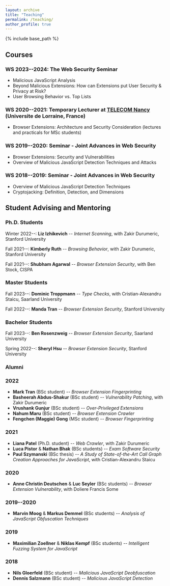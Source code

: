 ```yaml
---
layout: archive
title: "Teaching"
permalink: /teaching/
author_profile: true
---
```


{% include base_path %}

## Courses

### WS 2023--2024: The Web Security Seminar
* Malicious JavaScript Analysis
* Beyond Malicious Extensions: How can Extensions put User Security \& Privacy at Risk?
* User Browsing Behavior vs. Top Lists

### WS 2020--2021: Temporary Lecturer at [TELECOM Nancy](http://telecomnancy.univ-lorraine.fr/en) (Universite de Lorraine, France)
* Browser Extensions: Architecture and Security Consideration (lectures and practicals for MSc students)

### WS 2019--2020: Seminar - Joint Advances in Web Security
* Browser Extensions: Security and Vulnerabilities
* Overview of Malicious JavaScript Detection Techniques and Attacks

### WS 2018--2019: Seminar - Joint Advances in Web Security
* Overview of Malicious JavaScript Detection Techniques
* Cryptojacking: Definition, Detection, and Dimensions



## Student Advising and Mentoring
### Ph.D. Students

Winter 2022--: **Liz Izhikevich** -- *Internet Scanning*, with Zakir Durumeric, Stanford University

Fall 2021--: **Kimberly Ruth** -- *Browsing Behavior*, with Zakir Durumeric, Stanford University

Fall 2021--: **Shubham Agarwal** -- *Browser Extension Security*, with Ben Stock, CISPA


### Master Students

Fall 2023--: **Dominic Troppmann** -- *Type Checks*, with Cristian-Alexandru Staicu, Saarland University

Fall 2022--: **Manda Tran** -- *Browser Extension Security*, Stanford University


### Bachelor Students

Fall 2023--: **Ben Rosenzweig** -- *Browser Extension Security*, Saarland University

Spring 2022--: **Sheryl Hsu** -- *Browser Extension Security*, Stanford University



### Alumni

### 2022

* **Mark Tran** (BSc student) -- *Browser Extension Fingerprinting*
* **Basheerah Abdus-Shakur** (BSc student) -- *Vulnerability Patching*, with Zakir Durumeric
* **Vrushank Gunjur** (BSc student) -- *Over-Privileged Extensions*
* **Nahum Maru** (BSc student) -- *Browser Extension Crawler*
* **Fengchen (Maggie) Gong** (MSc student) -- *Browser Fingerprinting*


### 2021

* **Liana Patel** (Ph.D. student) -- *Web Crawler*, with Zakir Durumeric
* **Luca Pistor** & **Nathan Bhak** (BSc students) -- *Exam Software Security*
* **Paul Szymanski** (BSc thesis) -- *A Study of State-of-the-Art Call Graph Creation Approaches for JavaScript*, with Cristian-Alexandru Staicu


### 2020

* **Anne Christin Deutschen** & **Luc Seyler** (BSc students) -- *Browser Extension Vulnerability*, with Doliere Francis Some


### 2019--2020

* **Marvin Moog** & **Markus Demmel** (BSc students) -- *Analysis of JavaScript Obfuscation Techniques*


### 2019

* **Maximilian Zoellner** & **Niklas Kempf** (BSc students) -- *Intelligent Fuzzing System for JavaScript*


### 2018

* **Nils Gloerfeld** (BSc student) -- *Malicious JavaScript Deobfuscation*
* **Dennis Salzmann** (BSc student) -- *Malicious JavaScript Detection*


